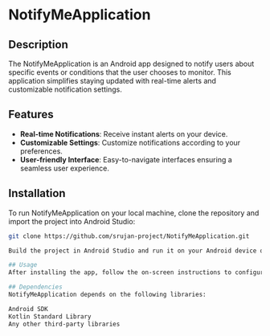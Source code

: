# NotifyMeApplication

## Description
The NotifyMeApplication is an Android app designed to notify users about specific events or conditions that the user chooses to monitor. This application simplifies staying updated with real-time alerts and customizable notification settings.

## Features
- **Real-time Notifications**: Receive instant alerts on your device.
- **Customizable Settings**: Customize notifications according to your preferences.
- **User-friendly Interface**: Easy-to-navigate interfaces ensuring a seamless user experience.

## Installation
To run NotifyMeApplication on your local machine, clone the repository and import the project into Android Studio:
```bash
git clone https://github.com/srujan-project/NotifyMeApplication.git

Build the project in Android Studio and run it on your Android device or emulator.

## Usage
After installing the app, follow the on-screen instructions to configure your notification preferences and start receiving alerts based on the specified conditions.

## Dependencies
NotifyMeApplication depends on the following libraries:

Android SDK
Kotlin Standard Library
Any other third-party libraries
